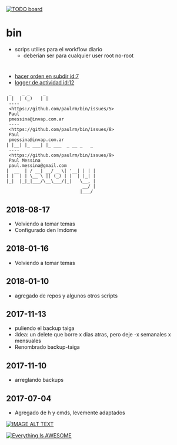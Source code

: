 [![TODO board](https://imdone.io/api/1.0/projects/5b76ce7739181b392aa142e3/badge)](https://imdone.io/app#/board/paulrm/bin)

# bin
- scrips utilies para el workflow diario
  - deberian ser para cualquier user root no-root


# 

- [hacer orden en subdir id:7](#ToDo:)
- [logger de actividad id:12](#IDEA:)



```
 _    _ _     _                   
| |  | (_)   | |                  
 ----
 <https://github.com/paulrm/bin/issues/5>
 Paul
 pmessina@invap.com.ar
 ----
 <https://github.com/paulrm/bin/issues/8>
 Paul
 pmessina@invap.com.ar
| |__| |_ ___| |_ ___  _ __ _   _ 
 ----
 <https://github.com/paulrm/bin/issues/9>
 Paul Messina
 paul.messina@gmail.com
|  __  | / __| __/ _ \| '__| | | |
| |  | | \__ \ || (_) | |  | |_| |
|_|  |_|_|___/\__\___/|_|   \__, |
                             __/ |
                            |___/ 
```

## 2018-08-17
* Volviendo a tomar temas 
* Configurado den Imdome

## 2018-01-16
* Volviendo a tomar temas

## 2018-01-10
* agregado de repos y algunos otros scripts

## 2017-11-13
* puliendo el backup taiga
* :Idea:  un delete que borre x dias atras, pero deje -x semanales x mensuales
* Renombrado backup-taiga

## 2017-11-10 
* arreglando backups

## 2017-07-04
* Agregado de h y cmds, levemente adaptados



[![IMAGE ALT TEXT](http://img.youtube.com/vi/0zZ2d0Xdnjg/0.jpg)](http://www.youtube.com/watch?v=0zZ2d0Xdnjg "Video Title")


[![Everything Is AWESOME](https://img.youtube.com/vi/StTqXEQ2l-Y/0.jpg)](https://www.youtube.com/watch?v=StTqXEQ2l-Y "Everything Is AWESOME")
